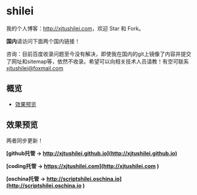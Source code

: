 # shilei

我的个人博客：<http://xjtushilei.com>，欢迎 Star 和 Fork。 

**国内**请访问下面两个国内链接！

咨询：目前百度收录问题至今没有解决，即使我在国内的git上镜像了内容并提交了网址和sitemap等，依然不收录。希望可以向相关技术人员请教！有空可联系 xjtushilei@foxmail.com

## 概览

<!-- vim-markdown-toc GFM -->
* [效果预览](#效果预览)


<!-- vim-markdown-toc -->

## 效果预览

两者同步更新！

**[github托管 &rarr; http://xjtushilei.github.io](http://xjtushilei.github.io)**

**[coding托管 &rarr; https://xjtushilei.com](http://xjtushilei.com )**

**[oschina托管 &rarr; http://scriptshilei.oschina.io](http://scriptshilei.oschina.io )**


